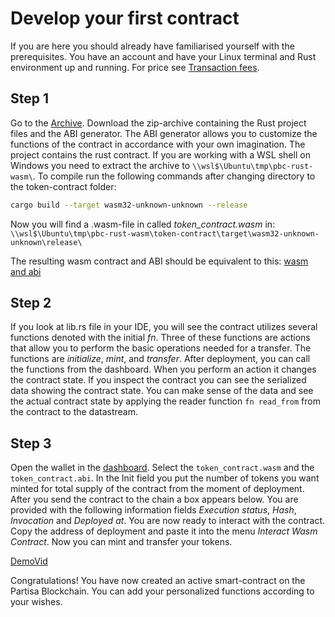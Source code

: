 
# Develop your first contract

If you are here you should already have familiarised yourself with the prerequisites.
You have an account and have your Linux terminal and Rust environment up and running.
For price see [Transaction fees](transactions.md).

## Step 1

Go to the [Archive](rust-contract-sdk-rc4.zip). Download the zip-archive containing the Rust project
files and the ABI generator. The ABI generator
allows you to customize the functions of the contract in accordance with your own imagination. The
project contains the rust contract. If you are working with a WSL shell on Windows
you need to extract the archive to `\\wsl$\Ubuntu\tmp\pbc-rust-wasm\`.
To compile run the following commands after changing directory to the  token-contract folder:
```` bash
cargo build --target wasm32-unknown-unknown --release
````
Now you will find a .wasm-file in called *token_contract.wasm* in: `\\wsl$\Ubuntu\tmp\pbc-rust-wasm\token-contract\target\wasm32-unknown-unknown\release\`

The resulting wasm contract and ABI should be equivalent to this: [wasm and abi](WASMandABI_tokenContract.zip)

## Step 2

If you look at lib.rs file in your IDE, you will see the contract utilizes several functions denoted with the initial *fn*. Three of these functions are actions that allow you to perform the basic operations needed for a transfer. The functions are *initialize*, *mint*, and *transfer*. After deployment, you can call the functions from the dashboard. When you perform an action it changes the contract state. If you inspect the contract you can see the serialized data showing the contract state. You can make sense of the data and see the actual contract state by applying the reader function `fn read_from` from the contract to the datastream.

## Step 3

Open the wallet in the [dashboard](https://dashboard.partisiablockchain.com/wallet/upload_wasm). Select the `token_contract.wasm` and the `token_contract.abi`. In the Init field you put the number of tokens you want minted for total supply of the contract from the moment of deployment. After you send the contract to the chain a box appears below. You are provided with the following information fields *Execution status*, *Hash*, *Invocation* and *Deployed at*.
You are now ready to interact with the contract. Copy the address of deployment and paste it into the menu *Interact Wasm Contract*. Now you can mint and transfer your tokens.

[DemoVid](https://youtu.be/qV2grtWDxUE)


Congratulations! You have now created an active smart-contract on the Partisa Blockchain. You can add your personalized functions according to your wishes.  

